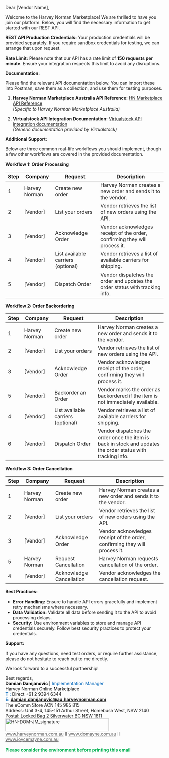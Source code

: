 Dear \[Vendor Name\],

Welcome to the Harvey Norman Marketplace! We are thrilled to have you join our platform. Below, you will find the necessary information to get started with our REST API.

**REST API Production Credentials:** Your production credentials will be provided separately. If you require sandbox credentials for testing, we can arrange that upon request.

**Rate Limit:** Please note that our API has a rate limit of **150 requests per minute**. Ensure your integration respects this limit to avoid any disruptions.

**Documentation:**

Please find the relevant API documentation below. You can import these into Postman, save them as a collection, and use them for testing purposes.

1.  **Harvey Norman Marketplace Australia API Reference:** [HN Marketplace API Reference](https://documenter.getpostman.com/view/31507165/2sB2j7dVDF "HN Marketplace API Reference")  
    *(Specific to Harvey Norman Marketplace Australia)*
    
2.  **Virtualstock API Integration Documentation:** [Virtualstock API integration documentation](https://documenter.getpostman.com/view/7011074/SWTABeT1?version=latest "Virtualstock API integration documentation")  
    *(Generic documentation provided by Virtualstock)*
    

**Additional Support:**

Below are three common real-life workflows you should implement, though a few other workflows are covered in the provided documentation.

**Workflow 1: Order Processing**

| Step | Company | Request | Description |
| --- | --- | --- | --- |
| 1   | Harvey Norman | Create new order | Harvey Norman creates a new order and sends it to the vendor. |
| 2   | \[Vendor\] | List your orders | Vendor retrieves the list of new orders using the API. |
| 3   | \[Vendor\] | Acknowledge Order | Vendor acknowledges receipt of the order, confirming they will process it. |
| 4   | \[Vendor\] | List available carriers (optional) | Vendor retrieves a list of available carriers for shipping. |
| 5   | \[Vendor\] | Dispatch Order | Vendor dispatches the order and updates the order status with tracking info. |

**Workflow 2: Order Backordering**

| Step | Company | Request | Description |
| --- | --- | --- | --- |
| 1   | Harvey Norman | Create new order | Harvey Norman creates a new order and sends it to the vendor. |
| 2   | \[Vendor\] | List your orders | Vendor retrieves the list of new orders using the API. |
| 3   | \[Vendor\] | Acknowledge Order | Vendor acknowledges receipt of the order, confirming they will process it. |
| 5   | \[Vendor\] | Backorder an Order | Vendor marks the order as backordered if the item is not immediately available. |
| 4   | \[Vendor\] | List available carriers (optional) | Vendor retrieves a list of available carriers for shipping. |
| 6   | \[Vendor\] | Dispatch Order | Vendor dispatches the order once the item is back in stock and updates the order status with tracking info. |

**Workflow 3: Order Cancellation**

| Step | Company | Request | Description |
| --- | --- | --- | --- |
| 1   | Harvey Norman | Create new order | Harvey Norman creates a new order and sends it to the vendor. |
| 2   | \[Vendor\] | List your orders | Vendor retrieves the list of new orders using the API. |
| 3   | \[Vendor\] | Acknowledge Order | Vendor acknowledges receipt of the order, confirming they will process it. |
| 5   | Harvey Norman | Request Cancellation | Harvey Norman requests cancellation of the order. |
| 4   | \[Vendor\] | Acknowledge Cancellation | Vendor acknowledges the cancellation request. |

**Best Practices:**

- **Error Handling:** Ensure to handle API errors gracefully and implement retry mechanisms where necessary.
- **Data Validation:** Validate all data before sending it to the API to avoid processing delays.
- **Security:** Use environment variables to store and manage API credentials securely. Follow best security practices to protect your credentials.

**Support:**

If you have any questions, need test orders, or require further assistance, please do not hesitate to reach out to me directly.

We look forward to a successful partnership!

Best regards,  
**<span style="color: black;">Damian Damjanovic</span>** <span style="color: black;">|</span> <span style="color: #0065b9;">Implementation Manager</span>  
<span style="color: black;">Harvey Norman Online Marketplace</span>  
**<span style="color: #0065b9;">T :</span>** <span style="color: black;">Direct +61 2 9394 6344</span><span style="color: black;">  
</span>**<span style="color: #0065b9;">E: [damian.damjanovic@au.harveynorman.com](mailto:damian.damjanovic@au.harveynorman.com)</span>**  
The eComm Store ACN 145 985 815  
Address: Unit 3-4, 145-151 Arthur Street, Homebush West, NSW 2140  
Postal: Locked Bag 2 Silverwater BC NSW 1811  
<img border="0" width="329" height="41" src=":/16079cb4243b4062972b2bdc1784c2f6" style="height: .427in; width: 3.427in;" alt="HN-DOM-JM_signature" v:shapes="Picture_x0020_1" class="jop-noMdConv">  
[<span style="color: #595959;">www.harveynorman.com.au</span>](http://www.harveynorman.com.au/) <span style="color: #595959;">II</span> [<span style="color: #595959;">www.domayne.com.au</span>](http://www.domayne.com.au/) <span style="color: #595959;">II</span> [<span style="color: #595959;">www.joycemayne.com.au</span>](http://www.joycemayne.com.au/)  
<br/>**<span style="color: #00b050;">Please consider the environment before printing this email</span>**
